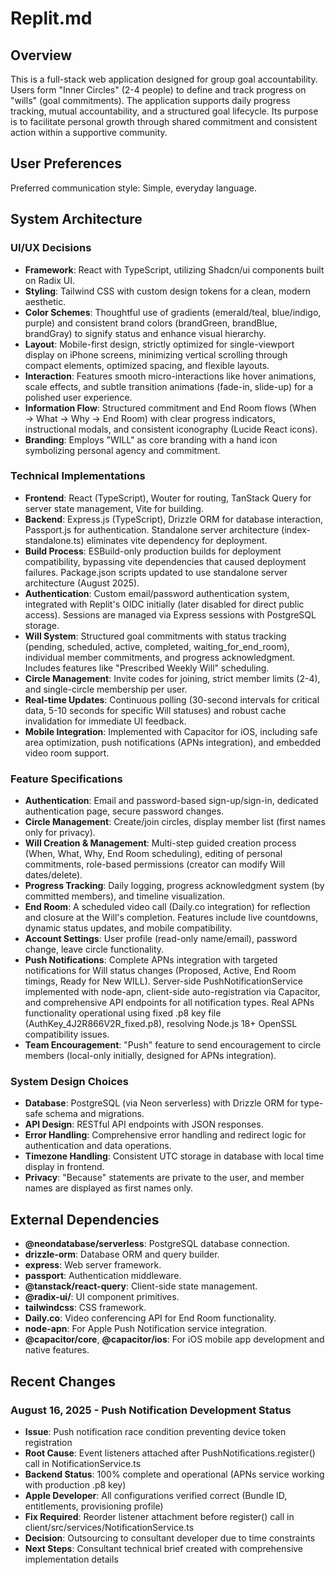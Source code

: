 # Replit.md

## Overview

This is a full-stack web application designed for group goal accountability. Users form "Inner Circles" (2-4 people) to define and track progress on "wills" (goal commitments). The application supports daily progress tracking, mutual accountability, and a structured goal lifecycle. Its purpose is to facilitate personal growth through shared commitment and consistent action within a supportive community.

## User Preferences

Preferred communication style: Simple, everyday language.

## System Architecture

### UI/UX Decisions
- **Framework**: React with TypeScript, utilizing Shadcn/ui components built on Radix UI.
- **Styling**: Tailwind CSS with custom design tokens for a clean, modern aesthetic.
- **Color Schemes**: Thoughtful use of gradients (emerald/teal, blue/indigo, purple) and consistent brand colors (brandGreen, brandBlue, brandGray) to signify status and enhance visual hierarchy.
- **Layout**: Mobile-first design, strictly optimized for single-viewport display on iPhone screens, minimizing vertical scrolling through compact elements, optimized spacing, and flexible layouts.
- **Interaction**: Features smooth micro-interactions like hover animations, scale effects, and subtle transition animations (fade-in, slide-up) for a polished user experience.
- **Information Flow**: Structured commitment and End Room flows (When → What → Why → End Room) with clear progress indicators, instructional modals, and consistent iconography (Lucide React icons).
- **Branding**: Employs "WILL" as core branding with a hand icon symbolizing personal agency and commitment.

### Technical Implementations
- **Frontend**: React (TypeScript), Wouter for routing, TanStack Query for server state management, Vite for building.
- **Backend**: Express.js (TypeScript), Drizzle ORM for database interaction, Passport.js for authentication. Standalone server architecture (index-standalone.ts) eliminates vite dependency for deployment.
- **Build Process**: ESBuild-only production builds for deployment compatibility, bypassing vite dependencies that caused deployment failures. Package.json scripts updated to use standalone server architecture (August 2025).
- **Authentication**: Custom email/password authentication system, integrated with Replit's OIDC initially (later disabled for direct public access). Sessions are managed via Express sessions with PostgreSQL storage.
- **Will System**: Structured goal commitments with status tracking (pending, scheduled, active, completed, waiting_for_end_room), individual member commitments, and progress acknowledgment. Includes features like "Prescribed Weekly Will" scheduling.
- **Circle Management**: Invite codes for joining, strict member limits (2-4), and single-circle membership per user.
- **Real-time Updates**: Continuous polling (30-second intervals for critical data, 5-10 seconds for specific Will statuses) and robust cache invalidation for immediate UI feedback.
- **Mobile Integration**: Implemented with Capacitor for iOS, including safe area optimization, push notifications (APNs integration), and embedded video room support.

### Feature Specifications
- **Authentication**: Email and password-based sign-up/sign-in, dedicated authentication page, secure password changes.
- **Circle Management**: Create/join circles, display member list (first names only for privacy).
- **Will Creation & Management**: Multi-step guided creation process (When, What, Why, End Room scheduling), editing of personal commitments, role-based permissions (creator can modify Will dates/delete).
- **Progress Tracking**: Daily logging, progress acknowledgment system (by committed members), and timeline visualization.
- **End Room**: A scheduled video call (Daily.co integration) for reflection and closure at the Will's completion. Features include live countdowns, dynamic status updates, and mobile compatibility.
- **Account Settings**: User profile (read-only name/email), password change, leave circle functionality.
- **Push Notifications**: Complete APNs integration with targeted notifications for Will status changes (Proposed, Active, End Room timings, Ready for New WILL). Server-side PushNotificationService implemented with node-apn, client-side auto-registration via Capacitor, and comprehensive API endpoints for all notification types. Real APNs functionality operational using fixed .p8 key file (AuthKey_4J2R866V2R_fixed.p8), resolving Node.js 18+ OpenSSL compatibility issues.
- **Team Encouragement**: "Push" feature to send encouragement to circle members (local-only initially, designed for APNs integration).

### System Design Choices
- **Database**: PostgreSQL (via Neon serverless) with Drizzle ORM for type-safe schema and migrations.
- **API Design**: RESTful API endpoints with JSON responses.
- **Error Handling**: Comprehensive error handling and redirect logic for authentication and data operations.
- **Timezone Handling**: Consistent UTC storage in database with local time display in frontend.
- **Privacy**: "Because" statements are private to the user, and member names are displayed as first names only.

## External Dependencies

- **@neondatabase/serverless**: PostgreSQL database connection.
- **drizzle-orm**: Database ORM and query builder.
- **express**: Web server framework.
- **passport**: Authentication middleware.
- **@tanstack/react-query**: Client-side state management.
- **@radix-ui/**: UI component primitives.
- **tailwindcss**: CSS framework.
- **Daily.co**: Video conferencing API for End Room functionality.
- **node-apn**: For Apple Push Notification service integration.
- **@capacitor/core**, **@capacitor/ios**: For iOS mobile app development and native features.

## Recent Changes

### August 16, 2025 - Push Notification Development Status
- **Issue**: Push notification race condition preventing device token registration
- **Root Cause**: Event listeners attached after PushNotifications.register() call in NotificationService.ts
- **Backend Status**: 100% complete and operational (APNs service working with production .p8 key)
- **Apple Developer**: All configurations verified correct (Bundle ID, entitlements, provisioning profile)
- **Fix Required**: Reorder listener attachment before register() call in client/src/services/NotificationService.ts
- **Decision**: Outsourcing to consultant developer due to time constraints
- **Next Steps**: Consultant technical brief created with comprehensive implementation details
```